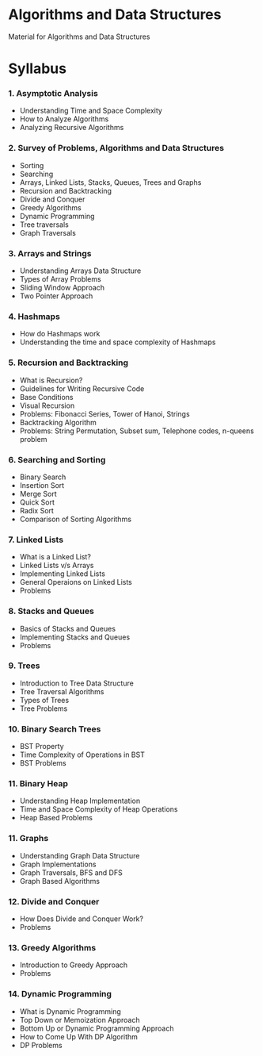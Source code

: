 # Algorithms and Data Structures
Material for Algorithms and Data Structures

# Syllabus
### 1. Asymptotic Analysis
 - Understanding Time and Space Complexity
 - How to Analyze Algorithms
 - Analyzing Recursive Algorithms
### 2. Survey of Problems, Algorithms and Data Structures
 - Sorting
 - Searching
 - Arrays, Linked Lists, Stacks, Queues, Trees and Graphs
 - Recursion and Backtracking
 - Divide and Conquer
 - Greedy Algorithms
 - Dynamic Programming
 - Tree traversals
 - Graph Traversals
### 3. Arrays and Strings
 - Understanding Arrays Data Structure
 - Types of Array Problems
 - Sliding Window Approach
 - Two Pointer Approach
### 4. Hashmaps
 - How do Hashmaps work
 - Understanding the time and space complexity of Hashmaps
### 5. Recursion and Backtracking
 - What is Recursion?
 - Guidelines for Writing Recursive Code
 - Base Conditions
 - Visual Recursion
 - Problems: Fibonacci Series, Tower of Hanoi, Strings
 - Backtracking Algorithm
 - Problems: String Permutation, Subset sum, Telephone codes, n-queens problem
### 6. Searching and Sorting
 - Binary Search
 - Insertion Sort
 - Merge Sort
 - Quick Sort
 - Radix Sort
 - Comparison of Sorting Algorithms
### 7. Linked Lists
 - What is a Linked List?
 - Linked Lists v/s Arrays
 - Implementing Linked Lists
 - General Operaions on Linked Lists
 - Problems
### 8. Stacks and Queues
 - Basics of Stacks and Queues
 - Implementing Stacks and Queues
 - Problems
### 9. Trees
 - Introduction to Tree Data Structure
 - Tree Traversal Algorithms
 - Types of Trees
 - Tree Problems
### 10. Binary Search Trees
 - BST Property
 - Time Complexity of Operations in BST
 - BST Problems
### 11. Binary Heap
 - Understanding Heap Implementation
 - Time and Space Complexity of Heap Operations
 - Heap Based Problems
### 11. Graphs
 - Understanding Graph Data Structure
 - Graph Implementations
 - Graph Traversals, BFS and DFS
 - Graph Based Algorithms
### 12. Divide and Conquer
 - How Does Divide and Conquer Work?
 - Problems
### 13. Greedy Algorithms
 - Introduction to Greedy Approach
 - Problems
### 14. Dynamic Programming
 - What is Dynamic Programming
 - Top Down or Memoization Approach
 - Bottom Up or Dynamic Programming Approach
 - How to Come Up With DP Algorithm
 - DP Problems
